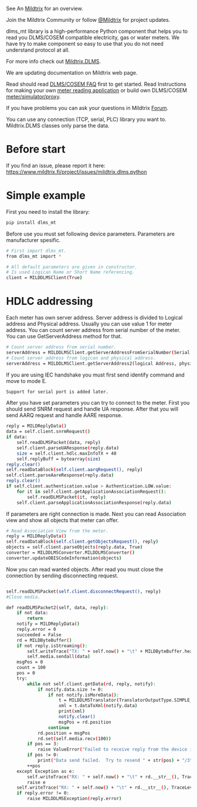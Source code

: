 See An [Mildtrix](http://www.mildtrix.org/ "Mildtrix") for an overview.

Join the Mildtrix Community or follow [@Mildtrix](https://twitter.com/mildtrixorg "@Mildtrix") for project updates.

dlms_mt library is a high-performance Python component that helps you to read you DLMS/COSEM compatible electricity, gas or water meters. We have try to make component so easy to use that you do not need understand protocol at all.

For more info check out [Mildtrix.DLMS](http://www.mildtrix.fi/index.php?q=Mildtrix.DLMS "Mildtrix.DLMS").

We are updating documentation on Mildtrix web page. 

Read should read [DLMS/COSEM FAQ](http://www.mildtrix.org/index.php?q=DLMSCOSEMFAQ) first to get started. Read Instructions for making your own [meter reading application](http://www.mildtrix.org/index.php?q=DLMSIntro) or build own 
DLMS/COSEM [meter/simulator/proxy](http://www.mildtrix.org/index.php?q=OwnDLMSMeter).

If you have problems you can ask your questions in Mildtrix [Forum](http://www.mildtrix.org/forum).

You can use any connection (TCP, serial, PLC) library you want to.
Mildtrix.DLMS classes only parse the data.

Before start
=========================== 

If you find an issue, please report it here:
https://www.mildtrix.fi/project/issues/mildtrix.dlms.python


Simple example
=========================== 
First you need to install the library:

```bash
pip install dlms_mt
```

Before use you must set following device parameters. 
Parameters are manufacturer spesific.

```bash
# First import dlms_mt. 
from dlms_mt import *

# All default parameters are given in constructor.
# Is used Logican Name or Short Name referencing.
client = MILDDLMSClient(True)

```

HDLC addressing
=========================== 

Each meter has own server address. Server address is divided to Logical address and Physical address.
Usually you can use value 1 for meter address. You can count server address from serial number of the meter.
You can use GetServerAddress method for that.

```bash
# Count server address from serial number.
serverAddress = MILDDLMSClient.getServerAddressFromSerialNumber(Serial number)
# Count server address from logican and physical address.
serverAddress = MILDDLMSClient.getServerAddress2(logical Address, physical Address, Address size in bytes);
```

If you are using IEC handshake you must first send identify command and move to mode E.

```bash
Support for serial port is added later.
```

After you have set parameters you can try to connect to the meter.
First you should send SNRM request and handle UA response.
After that you will send AARQ request and handle AARE response.


```bash
reply = MILDReplyData()
data = self.client.snrmRequest()
if data:
    self.readDLMSPacket(data, reply)
    self.client.parseUAResponse(reply.data)
    size = self.client.hdlc.maxInfoTX + 40
    self.replyBuff = bytearray(size)
reply.clear()
self.readDataBlock(self.client.aarqRequest(), reply)
self.client.parseAareResponse(reply.data)
reply.clear()
if self.client.authentication.value > Authentication.LOW.value:
    for it in self.client.getApplicationAssociationRequest():
        self.readDLMSPacket(it, reply)
    self.client.parseApplicationAssociationResponse(reply.data)
```

If parameters are right connection is made.
Next you can read Association view and show all objects that meter can offer.

```bash
# Read Association View from the meter.
reply = MILDReplyData()
self.readDataBlock(self.client.getObjectsRequest(), reply)
objects = self.client.parseObjects(reply.data, True)
converter = MILDDLMSConverter.MILDDLMSConverter()
converter.updateOBISCodeInformation(objects)

```
Now you can read wanted objects. After read you must close the connection by sending
disconnecting request.

```bash

self.readDLMSPacket(self.client.disconnectRequest(), reply)
#Close media.

```

```bash
def readDLMSPacket2(self, data, reply):
    if not data:
        return
    notify = MILDReplyData()
    reply.error = 0
    succeeded = False
    rd = MILDByteBuffer()
    if not reply.isStreaming():
        self.writeTrace("TX: " + self.now() + "\t" + MILDByteBuffer.hex(data), TraceLevel.VERBOSE)
        self.media.sendall(data)
    msgPos = 0
    count = 100
    pos = 0
    try:
        while not self.client.getData(rd, reply, notify):
            if notify.data.size != 0:
                if not notify.isMoreData():
                    t = MILDDLMSTranslator(TranslatorOutputType.SIMPLE_XML)
                    xml = t.dataToXml(notify.data)
                    print(xml)
                    notify.clear()
                    msgPos = rd.position
                continue
            rd.position = msgPos
            rd.set(self.media.recv(100))
        if pos == 3:
            raise ValueError("Failed to receive reply from the device in given time.")
        if pos != 0:
            print("Data send failed.  Try to resend " + str(pos) + "/3")
        ++pos
    except Exception as e:
        self.writeTrace("RX: " + self.now() + "\t" + rd.__str__(), TraceLevel.ERROR)
        raise e
    self.writeTrace("RX: " + self.now() + "\t" + rd.__str__(), TraceLevel.VERBOSE)
    if reply.error != 0:
        raise MILDDLMSException(reply.error)
```
